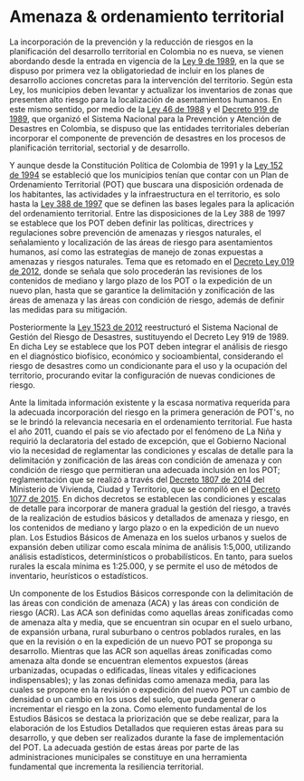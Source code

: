 # Amenaza & ordenamiento territorial

La incorporación de la prevención y la reducción de riesgos en la planificación del desarrollo territorial en Colombia no es nueva, se vienen abordando desde la entrada en vigencia de la [Ley 9 de 1989](https://www.funcionpublica.gov.co/eva/gestornormativo/norma.php?i=1175#:~:text=Los%20parques%20y%20zonas%20verdes,disfrute%20visual%20y%20libre%20tr%C3%A1nsito.), en la que se dispuso por primera vez la obligatoriedad de incluir en los planes de desarrollo acciones concretas para la intervención del territorio. Según esta Ley, los municipios deben levantar y actualizar los inventarios de zonas que presenten alto riesgo para la localización de asentamientos humanos. En este mismo sentido, por medio de la [Ley 46 de 1988](http://www.ideam.gov.co/documents/24024/26915/C_Users_hbarahona_Desktop_Monica+R_normas+pag+web_ley+46+de+1988.pdf/7990561a-63f5-4927-9c91-fad4e81383a7) y el [Decreto 919 de 1989](https://www.funcionpublica.gov.co/eva/gestornormativo/norma.php?i=13549), que organizó el Sistema Nacional para la Prevención y Atención de Desastres en Colombia, se dispuso que las entidades territoriales deberían incorporar el componente de prevención de desastres en los procesos de planificación territorial, sectorial y de desarrollo. 

Y aunque desde la Constitución Política de Colombia de 1991 y la [Ley 152 de 1994](https://www.funcionpublica.gov.co/eva/gestornormativo/norma.php?i=327) se estableció que los municipios tenían que contar con un Plan de Ordenamiento Territorial (POT) que buscara una disposición ordenada de los habitantes, las actividades y la infraestructura en el territorio, es solo hasta la [Ley 388 de 1997](https://www.funcionpublica.gov.co/eva/gestornormativo/norma.php?i=339) que se definen las bases legales para la aplicación del ordenamiento territorial. Entre las disposiciones de la Ley 388 de 1997 se establece que los POT deben definir las políticas, directrices y regulaciones sobre prevención de amenazas y riesgos naturales, el señalamiento y localización de las áreas de riesgo para asentamientos humanos, así como las estrategias de manejo de zonas expuestas a amenazas y riesgos naturales. Tema que es retomado en el [Decreto Ley  019 de 2012](https://www.funcionpublica.gov.co/eva/gestornormativo/norma.php?i=45322), donde se señala que solo procederán las revisiones de los contenidos de mediano y largo plazo de los POT o la expedición de un nuevo plan, hasta que se garantice la delimitación y zonificación de las áreas de amenaza y las áreas con condición de riesgo, además de definir las medidas para su mitigación.

Posteriormente la [Ley 1523 de 2012](https://www.funcionpublica.gov.co/eva/gestornormativo/norma.php?i=47141) reestructuró el Sistema Nacional de Gestión del Riesgo de Desastres, sustituyendo el Decreto Ley 919 de 1989. En dicha Ley se establece que los POT deben integrar el análisis de riesgo en el diagnóstico biofísico, económico y socioambiental, considerando el riesgo de desastres como un condicionante para el uso y la ocupación del territorio, procurando evitar la configuración de nuevas condiciones de riesgo.

Ante la limitada información existente y la escasa normativa requerida para la adecuada incorporación del riesgo en la primera generación de POT's, no se le brindó la relevancia necesaria en el ordenamiento territorial. Fue hasta el año 2011, cuando el país se vio afectado por el fenómeno de La Niña y requirió la declaratoria del estado de excepción, que el Gobierno Nacional vio la necesidad de reglamentar las condiciones y escalas de detalle para la delimitación y zonificación de las áreas con condición de amenaza y con condición de riesgo que permitieran una adecuada inclusión en los POT; reglamentación que se realizó a través del [Decreto 1807 de 2014](https://www.funcionpublica.gov.co/eva/gestornormativo/norma.php?i=59488) del Ministerio de Vivienda, Ciudad y Territorio, que se compiló en el [Decreto 1077 de 2015](https://www.funcionpublica.gov.co/eva/gestornormativo/norma.php?i=77216). En dichos decretos se establecen las condiciones y escalas de detalle para incorporar de manera gradual la gestión del riesgo, a través de la realización de estudios básicos y detallados de amenaza y riesgo, en los contenidos de mediano y largo plazo  o en la expedición de un nuevo plan. Los Estudios Básicos de Amenaza en los suelos urbanos y suelos de expansión deben utilizar como escala mínima de análisis 1:5,000, utilizando análisis estadísticos, determinísticos o probabilísticos. En tanto, para suelos rurales la escala mínima es 1:25.000, y se permite el uso de métodos de inventario, heurísticos o estadísticos.

Un componente de los Estudios Básicos corresponde con la  delimitación de las áreas con condición de amenaza (ACA) y las áreas con condición de riesgo (ACR). Las ACA son definidas como aquellas áreas zonificadas como de amenaza alta y media, que se encuentran sin ocupar en el suelo urbano, de expansión urbana, rural suburbano o centros poblados rurales, en las que en la revisión o en la expedición de un nuevo POT se proponga su desarrollo. Mientras que las ACR son aquellas áreas zonificadas como amenaza alta donde se encuentran elementos expuestos (áreas urbanizadas, ocupadas o edificadas, líneas vitales y edificaciones indispensables); y las zonas definidas como amenaza media, para las cuales se propone en la revisión o expedición del nuevo POT un cambio de densidad o un cambio en los usos del suelo, que pueda generar o incrementar el riesgo en la zona. Como elemento fundamental de los Estudios Básicos se destaca la priorización que se debe realizar, para la elaboración de los Estudios Detallados que requieren estas áreas para su desarrollo, y que deben ser realizados durante la fase de implementación  del POT. La adecuada gestión de estas áreas por parte de las administraciones municipales se constituye en una herramienta fundamental que incrementa la resiliencia territorial. 
